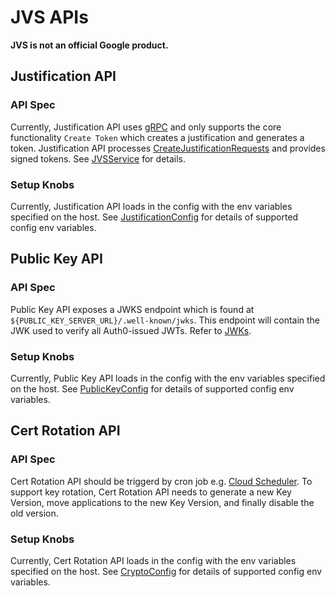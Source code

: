 # JVS APIs

**JVS is not an official Google product.**

## Justification API

### API Spec

Currently, Justification API uses [gRPC](https://grpc.io/) and only supports the
core functionality `Create Token` which creates a justification and generates a
token. Justification API processes
[CreateJustificationRequests](https://github.com/abcxyz/jvs/blob/main/protos/v0/jvs_request.proto#L23-L28)
and provides signed tokens. See
[JVSService](https://github.com/abcxyz/jvs/blame/e718d4664467b880991b8e2a400070c2aa93a0b9/blob/main/protos/v0/jvs_service.proto)
for details.

### Setup Knobs

Currently, Justification API loads in the config with the env variables
specified on the host. See
[JustificationConfig](https://github.com/abcxyz/jvs/blob/main/pkg/config/justification_config.go#L32-L49)
for details of supported config env variables.

## Public Key API

### API Spec

Public Key API exposes a JWKS endpoint which is found at
`${PUBLIC_KEY_SERVER_URL}/.well-known/jwks`. This endpoint will contain the JWK
used to verify all Auth0-issued JWTs. Refer to
[JWKs](https://auth0.com/docs/secure/tokens/json-web-tokens/json-web-key-sets).

### Setup Knobs

Currently, Public Key API loads in the config with the env variables specified
on the host. See
[PublicKeyConfig](https://github.com/abcxyz/jvs/blob/main/pkg/config/public_key_config.go#L26-L35)
for details of supported config env variables.

## Cert Rotation API

### API Spec

Cert Rotation API should be triggerd by cron job e.g.
[Cloud Scheduler](https://cloud.google.com/scheduler). To support key rotation,
Cert Rotation API needs to generate a new Key Version, move applications to the
new Key Version, and finally disable the old version.

### Setup Knobs

Currently, Cert Rotation API loads in the config with the env variables
specified on the host. See
[CryptoConfig](https://github.com/abcxyz/jvs/blob/main/pkg/config/crypto_config.go#L31-L51)
for details of supported config env variables.
